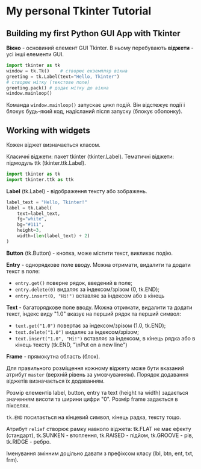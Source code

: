 # My personal Tkinter Tutorial

## Building my first Python GUI App with Tkinter

**Вікно** - основиний елемент GUI Tkinter. В ньому перебувають **віджети** - усі інші елементи GUI.

```py
import tkinter as tk
window = tk.Tk()    # створює екземпляр вікна
greeting = tk.Label(text="Hello, Tkinter")
# створює мітку (текстове поле)
greeting.pack() # додає мітку до вікна
window.mainloop()
```

Команда `window.mainloop()` запускає цикл подій. Він відстежує події і блокує будь-який код, надісланий після запуску (блокує оболонку).

## Working with widgets

Кожен віджет визначається класом.

Класичні віджети: пакет tkinter (tkinter.Label). Тематичні віджети: підмодуль ttk (tkinter.ttk.Label).

```py
import tkinter as tk
import tkinter.ttk as ttk
```

**Label** (tk.Label) - відображення тексту або зображень.

```py
label_text = "Hello, Tkinter!"
label = tk.Label(
    text=label_text,
    fg="white",
    bg="#111",
    height=3,
    width=(len(label_text) + 2)
)
```

**Button** (tk.Button) - кнопка, може містити текст, викликає подію.

**Entry** - однорядкове поле вводу. Можна отримати, видалити та додати текст в поле:
- `entry.get()` поверне рядок, введений в поле;
- `entry.delete(0)` видаляє за індексом/зрізом (0, tk.END);
- `entry.insert(0, "Hi!")` вставляє за індексом або в кінець

**Text** - багаторядкове поле вводу. Можна отримати, видалити та додати текст, індекс виду "1.0" вказує на перший рядок та перший символ:
- `text.get("1.0")` повертає за індексом/зрізом (1.0, tk.END);
- `text.delete("1.0")` видаляє за індексом/зрізом;
- `text.insert("1.0", "Hi!")` вставляє за індексом, в кінець рядка або в кінець тексту (tk.END, "\nPut on a new line")

**Frame** - прямокутна область (блок).

Для правильного розміщення кожному віджету може бути вказаний атрибут `master` (верхній рівень за умовчуванням). Порядок додавання віджетів визначається їх додаванням.

Розмір елементів label, button, entry та text (height та width) задається значенням висоти та ширини цифри "0". Розмір frame задається в пікселях.

`tk.END` посилається на кінцевий символ, кінець радка, тексту тощо.

Атрибут `relief` створює рамку навколо віджета: tk.FLAT не має ефекту (стандарт), tk.SUNKEN - втоплення, tk.RAISED - підйом, tk.GROOVE - рів, tk.RIDGE - ребро.

Іменування змінним доцільно давати з префіксом класу (lbl, btn, ent, txt, frm).